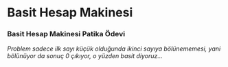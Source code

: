 # Basit Hesap Makinesi 
### Basit Hesap Makinesi Patika Ödevi
*Problem sadece ilk sayı küçük olduğunda ikinci sayıya bölünememesi, yani bölünüyor da sonuç 0 çıkıyor, o yüzden basit diyoruz...*